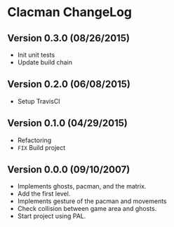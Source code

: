 # Clacman ChangeLog

## Version 0.3.0 (08/26/2015)

- Init unit tests
- Update build chain

## Version 0.2.0 (06/08/2015)

* Setup TravisCI

## Version 0.1.0 (04/29/2015)

* Refactoring
* ``FIX`` Build project

## Version 0.0.0 (09/10/2007)

* Implements ghosts, pacman, and the matrix.
* Add the first level.
* Implements gesture of the pacman and movements
* Check collision between game area and ghosts.
* Start project using PAL.
